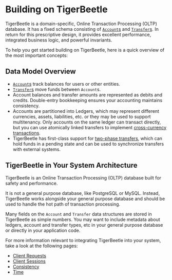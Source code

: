 # Building on TigerBeetle

TigerBeetle is a domain-specific, Online Transaction Processing (OLTP) database. It has a fixed
schema consisting of [`Account`s](../reference/accounts.md) and
[`Transfer`s](../reference/transfers.md). In return for this prescriptive design, it provides
excellent performance, integrated business logic, and powerful invariants.

To help you get started building on TigerBeetle, here is a quick overview of the most important
concepts:

## Data Model Overview

- [`Account`s](../reference/accounts.md) track balances for users or other entities.
- [`Transfer`s](../reference/transfers.md) move funds between `Account`s.
- Account balances and transfer amounts are represented as debits and credits. Double-entry
  bookkeeping ensures your accounting maintains consistency.
- Accounts are partitioned into Ledgers, which may represent different currencies, assets,
  liabilities, etc. or they may be used to support multitenancy. Only accounts on the same ledger
  can transact directly, but you can use atomically linked transfers to implement [cross-currency
  transactions](../recipes/currency-exchange.md).
- TigerBeetle has first-class support for [two-phase transfers](./two-phase-transfers.md), which can
  hold funds in a pending state and can be used to synchronize transfers with external systems.

## TigerBeetle in Your System Architecture

TigerBeetle is an Online Transaction Processing (OLTP) database built for safety and performance.

It is not a general purpose database, like PostgreSQL or MySQL. Instead, TigerBeetle works alongside
your general purpose database and should be used to handle the hot path of transaction processing.

Many fields on the `Account` and `Transfer` data structures are stored in TigerBeetle as simple
numbers. You may want to include metadata about ledgers, account and transfer types, etc in your
general purpose database or directly in your application code.

For more information relevant to integrating TigerBeetle into your system, take a look at the
following pages:

- [Client Requests](./client-requests.md)
- [Client Sessions](./client-sessions.md)
- [Consistency](./consistency.md)
- [Time](./time.md)
